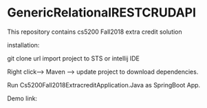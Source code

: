 # GenericRelationalRESTCRUDAPI
This repository contains cs5200 Fall2018 extra credit solution

installation:

git clone url
import project to STS or intellij IDE

Right click--> Maven --> update project to download dependencies.

Run Cs5200Fall2018ExtracreditApplication.Java as SpringBoot App.

Demo link: 
